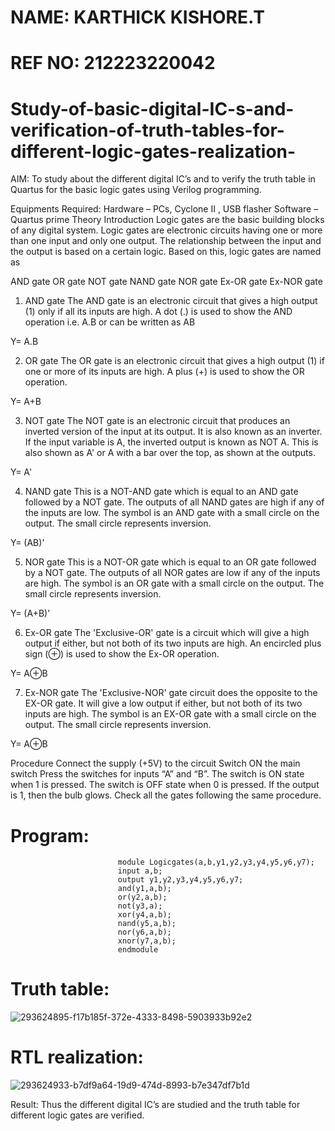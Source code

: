 # NAME: KARTHICK KISHORE.T
# REF NO: 212223220042

# Study-of-basic-digital-IC-s-and-verification-of-truth-tables-for-different-logic-gates-realization-
 AIM:
To study about the different digital IC’s and to verify the truth table in Quartus for the basic logic gates using Verilog programming.

Equipments Required:
Hardware – PCs, Cyclone II , USB flasher
Software – Quartus prime
Theory
Introduction
Logic gates are the basic building blocks of any digital system. Logic gates are electronic circuits having one or more than one input and only one output. The relationship between the input and the output is based on a certain logic. Based on this, logic gates are named as

AND gate
OR gate
NOT gate
NAND gate
NOR gate
Ex-OR gate
Ex-NOR gate
1) AND gate
The AND gate is an electronic circuit that gives a high output (1) only if all its inputs are high. A dot (.) is used to show the AND operation i.e. A.B or can be written as AB

Y= A.B

2) OR gate
The OR gate is an electronic circuit that gives a high output (1) if one or more of its inputs are high. A plus (+) is used to show the OR operation.

Y= A+B

3) NOT gate
The NOT gate is an electronic circuit that produces an inverted version of the input at its output. It is also known as an inverter. If the input variable is A, the inverted output is known as NOT A. This is also shown as A' or A with a bar over the top, as shown at the outputs.

Y= A'

4) NAND gate
This is a NOT-AND gate which is equal to an AND gate followed by a NOT gate. The outputs of all NAND gates are high if any of the inputs are low. The symbol is an AND gate with a small circle on the output. The small circle represents inversion.

Y= (AB)’

5) NOR gate
This is a NOT-OR gate which is equal to an OR gate followed by a NOT gate. The outputs of all NOR gates are low if any of the inputs are high. The symbol is an OR gate with a small circle on the output. The small circle represents inversion.

Y= (A+B)’

6) Ex-OR gate
The 'Exclusive-OR' gate is a circuit which will give a high output if either, but not both of its two inputs are high. An encircled plus sign (⊕) is used to show the Ex-OR operation.

Y= A⊕B

7) Ex-NOR gate
The 'Exclusive-NOR' gate circuit does the opposite to the EX-OR gate. It will give a low output if either, but not both of its two inputs are high. The symbol is an EX-OR gate with a small circle on the output. The small circle represents inversion.

Y= A⊕B

Procedure
Connect the supply (+5V) to the circuit
Switch ON the main switch
Press the switches for inputs “A” and “B”. The switch is ON state when 1 is pressed. The switch is OFF state when 0 is pressed.
If the output is 1, then the bulb glows.
Check all the gates following the same procedure.
# Program:
                            module Logicgates(a,b,y1,y2,y3,y4,y5,y6,y7);
                            input a,b;
                            output y1,y2,y3,y4,y5,y6,y7;
                            and(y1,a,b);
                            or(y2,a,b);
                            not(y3,a);
                            xor(y4,a,b);
                            nand(y5,a,b);
                            nor(y6,a,b); 
                            xnor(y7,a,b); 
                            endmodule




#  Truth table:

![293624895-f17b185f-372e-4333-8498-5903933b92e2](https://github.com/KARTHICKT24/Study-of-basic-digital-IC-s-and-verification-of-truth-tables-for-different-logic-gates-realization-/assets/149347526/a7eb057b-b658-4091-b989-d14affca6f3a)


# RTL realization:


![293624933-b7df9a64-19d9-474d-8993-b7e347df7b1d](https://github.com/KARTHICKT24/Study-of-basic-digital-IC-s-and-verification-of-truth-tables-for-different-logic-gates-realization-/assets/149347526/77cf97f8-d5c6-4035-9a06-2e5834a984f1)


Result:
Thus the different digital IC’s are studied and the truth table for different logic gates are verified.

